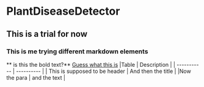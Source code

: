 # PlantDiseaseDetector
## This is a trial for now
### This is me trying different markdown elements
** is this the bold text?**
[Guess what this is](https://desktop.github.com/)
|Table | Description |
| ----------- | ---------- |
| This is supposed to be header | And then the title |
|Now the para | and the text |
